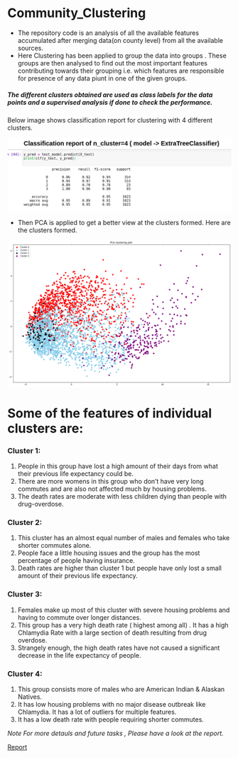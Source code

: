 # Community_Clustering

* The repository code is an analysis of all the available features accumulated after merging data(on county level) from all the available sources.
* Here Clustering has been applied to group the data into groups . These groups are then analysed to find out the most important features contributing towards their grouping  i.e. which features are responsible for presence of any data piunt in one of the given groups.

##### The different clusters obtained are used as class labels for the data points and a supervised analysis if done to check the performance. 

Below image shows classification report for clustering with 4 different clusters.

![Classification_Report](https://github.com/community-insight-impact/community_clustering/blob/main/plots/classification_report.png)

* Then PCA is applied to get a better view at the clusters formed. Here are the clusters formed.

![Clusters](https://github.com/community-insight-impact/community_clustering/blob/main/plots/PCA_clusters.png)

# Some of the features of individual clusters are:

### Cluster 1: 
1. People in this group have lost a high amount of their days from what their previous life expectancy could be. 
2. There are more womens in this group who don’t have very long commutes and are also not affected much by housing problems. 
3. The death rates are moderate with less children dying than people with drug-overdose. 
### Cluster 2: 
1. This cluster has an almost equal number of males and females who take shorter commutes alone.
2. People face a little housing issues and the group has the most percentage of people having insurance.
3. Death rates are higher than cluster 1 but people have only lost a small amount of their previous life expectancy.
### Cluster 3: 
1. Females make up most of this cluster with severe housing problems and having to commute over longer distances.
2. This group has a very high death rate ( highest among all) . It has a high Chlamydia Rate with a large section of death resulting from drug overdose.
3. Strangely enough, the high death rates have not caused a significant decrease in the life expectancy of people.
### Cluster 4: 
1. This group consists more of males who are American Indian & Alaskan Natives.
2. It has low housing problems with no major disease outbreak like Chlamydia. It has a lot of outliers for multiple features.
3. It has a low death rate with people requiring shorter commutes.


*Note For more detauls and future tasks , Please have a look at the report.*

[Report](https://docs.google.com/document/d/1-B7UhoqtiWot8Nsn-yXmEL4q5ZBQ3GhHWzt29ip_hM0/edit?usp=sharing)
